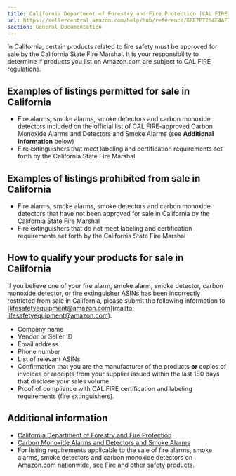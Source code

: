 ```yaml
---
title: California Department of Forestry and Fire Protection (CAL FIRE)
url: https://sellercentral.amazon.com/help/hub/reference/GRE7PT254E4AFJFU
section: General Documentation
---
```


In California, certain products related to fire safety must be approved for
sale by the California State Fire Marshal. It is your responsibility to
determine if products you list on Amazon.com are subject to CAL FIRE
regulations.

## Examples of listings permitted for sale in California

  * Fire alarms, smoke alarms, smoke detectors and carbon monoxide detectors included on the official list of CAL FIRE-approved Carbon Monoxide Alarms and Detectors and Smoke Alarms (see **Additional Information** below)
  * Fire extinguishers that meet labeling and certification requirements set forth by the California State Fire Marshal

## Examples of listings prohibited from sale in California

  * Fire alarms, smoke alarms, smoke detectors and carbon monoxide detectors that have not been approved for sale in California by the California State Fire Marshal 
  * Fire extinguishers that do not meet labeling and certification requirements set forth by the California State Fire Marshal

## How to qualify your products for sale in California

If you believe one of your fire alarm, smoke alarm, smoke detector, carbon
monoxide detector, or fire extinguisher ASINs has been incorrectly restricted
from sale in California, please submit the following information to
[lifesafetyequipment@amazon.com](mailto: lifesafetyequipment@amazon.com):

  * Company name
  * Vendor or Seller ID
  * Email address
  * Phone number
  * List of relevant ASINs
  * Confirmation that you are the manufacturer of the products **or** copies of invoices or receipts from your supplier issued within the last 180 days that disclose your sales volume
  * Proof of compliance with CAL FIRE certification and labeling requirements (fire extinguishers).

## Additional information

  * [California Department of Forestry and Fire Protection ](http://osfm.fire.ca.gov/)
  * [Carbon Monoxide Alarms and Detectors and Smoke Alarms](http://osfm.fire.ca.gov/strucfireengineer/pdf/bml/List_CSFM_Approved.pdf)
  * For listing requirements applicable to the sale of fire alarms, smoke alarms, smoke detectors and carbon monoxide detectors on Amazon.com nationwide, see [Fire and other safety products](/gp/help/202073960).


